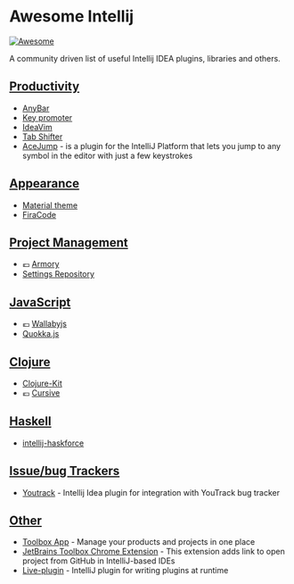 # Awesome Intellij
[![Awesome](https://cdn.rawgit.com/sindresorhus/awesome/d7305f38d29fed78fa85652e3a63e154dd8e8829/media/badge.svg)](https://github.com/sindresorhus/awesome)

A community driven list of useful Intellij IDEA plugins, libraries and others.

## [Productivity](#productivity)
- [AnyBar](https://github.com/denofevil/AnyBarIdea)
- [Key promoter](https://plugins.jetbrains.com/plugin/1003)
- [IdeaVim](https://github.com/JetBrains/ideavim)
- [Tab Shifter](https://github.com/dkandalov/tab-shifter)
- [AceJump](https://github.com/johnlindquist/AceJump) - is a plugin for the IntelliJ Platform that lets you jump to any symbol in the editor with just a few keystrokes


## [Appearance](#appearance)
- [Material theme](https://github.com/ChrisRM/material-theme-jetbrains)
- [FiraCode](https://github.com/tonsky/FiraCode/wiki/Intellij-products-instructions)


## [Project Management](#project-management)
- :euro: [Armory](http://www.visprogramming.com/)
- [Settings Repository](https://github.com/develar/settings-repository)

## [JavaScript](#javascript)
- :euro: [Wallabyjs](https://wallabyjs.com/)
- [Quokka.js](https://github.com/wallabyjs/quokka)


## [Clojure](#clojure)
- [Clojure-Kit](https://github.com/gregsh/Clojure-Kit)
- :euro: [Cursive](https://cursive-ide.com/)


## [Haskell](#haskell)
- [intellij-haskforce](https://github.com/carymrobbins/intellij-haskforce)


## [Issue/bug Trackers](#issue-trackers)
- [Youtrack](https://github.com/jk1/youtrack-idea-plugin) - Intellij Idea plugin for integration with YouTrack bug tracker


## [Other](#other)
- [Toolbox App](https://blog.jetbrains.com/blog/2016/05/25/introducing-jetbrains-toolbox-app/) - Manage your products and projects in one place
- [JetBrains Toolbox Chrome Extension](https://chrome.google.com/webstore/detail/jetbrains-toolbox-extensi/offnedcbhjldheanlbojaefbfbllddna?hl=en) - This extension adds link to open project from GitHub in IntelliJ-based IDEs
- [Live-plugin](https://github.com/dkandalov/live-plugin) - IntelliJ plugin for writing plugins at runtime
